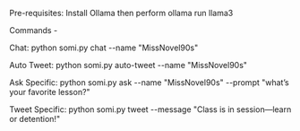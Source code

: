 Pre-requisites: Install Ollama then perform ollama run llama3

Commands - 

Chat: python somi.py chat --name "MissNovel90s"

Auto Tweet: python somi.py auto-tweet --name "MissNovel90s"

Ask Specific: python somi.py ask --name "MissNovel90s" --prompt "what’s your favorite lesson?"

Tweet Specific: python somi.py tweet --message "Class is in session—learn or detention!"
